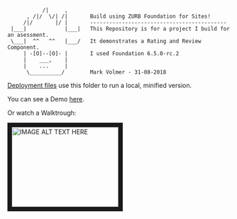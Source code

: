 ```          .
           /|     ,
      , /|/  \/| /|       Build using ZURB Foundation for Sites!
     /|/       |/ |       -------------------------------------------
 |___|            |___|   This Repository is for a project I build for an asessment.
 \___|  ^^   ^^   |___/   It demonstrates a Rating and Review Component.
     | -[O]--[O]- |       I used Foundation 6.5.0-rc.2 
     |    ___,    |       
     |    ...     |
      \__________/        Mark Volmer - 31-08-2018
```
[Deployment files](GRProductRating/dist20180831) use this folder to run a local, minified version.

You can see a Demo [here](http://77.163.209.113/GRProductRating/ "Product Rating").

Or watch a Walktrough:

<a href="http://www.youtube.com/watch?feature=player_embedded&v=BaEWaOOe7LA
" target="_blank"><img src="http://img.youtube.com/vi/BaEWaOOe7LA/0.jpg" 
alt="IMAGE ALT TEXT HERE" width="240" height="180" border="10" /></a>
